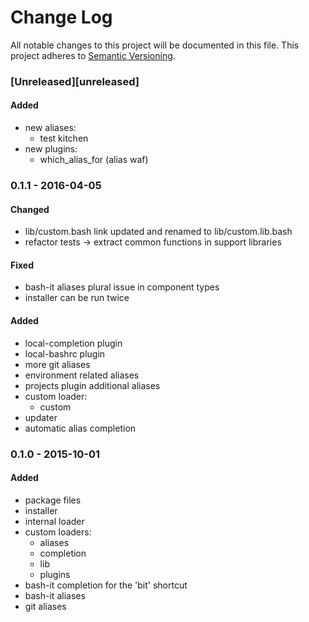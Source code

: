 # Change Log
All notable changes to this project will be documented in this file.
This project adheres to [Semantic Versioning](http://semver.org/).

### [Unreleased][unreleased]

#### Added
- new aliases:
    + test kitchen
- new plugins:
    + which_alias_for (alias waf)

### 0.1.1 - 2016-04-05
#### Changed
- lib/custom.bash link updated and renamed to lib/custom.lib.bash
- refactor tests -> extract common functions in support libraries

#### Fixed
- bash-it aliases plural issue in component types
- installer can be run twice

#### Added
- local-completion plugin
- local-bashrc plugin
- more git aliases
- environment related aliases
- projects plugin additional aliases
- custom loader:
    * custom
- updater
- automatic alias completion

### 0.1.0 - 2015-10-01
#### Added
- package files
- installer
- internal loader
- custom loaders:
    * aliases
    * completion
    * lib
    * plugins
- bash-it completion for the 'bit' shortcut
- bash-it aliases
- git aliases